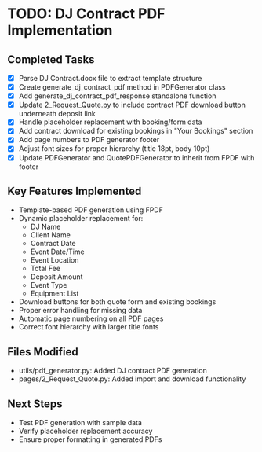 # TODO: DJ Contract PDF Implementation

## Completed Tasks
- [x] Parse DJ Contract.docx file to extract template structure
- [x] Create generate_dj_contract_pdf method in PDFGenerator class
- [x] Add generate_dj_contract_pdf_response standalone function
- [x] Update 2_Request_Quote.py to include contract PDF download button underneath deposit link
- [x] Handle placeholder replacement with booking/form data
- [x] Add contract download for existing bookings in "Your Bookings" section
- [x] Add page numbers to PDF generator footer
- [x] Adjust font sizes for proper hierarchy (title 18pt, body 10pt)
- [x] Update PDFGenerator and QuotePDFGenerator to inherit from FPDF with footer

## Key Features Implemented
- Template-based PDF generation using FPDF
- Dynamic placeholder replacement for:
  - DJ Name
  - Client Name
  - Contract Date
  - Event Date/Time
  - Event Location
  - Total Fee
  - Deposit Amount
  - Event Type
  - Equipment List
- Download buttons for both quote form and existing bookings
- Proper error handling for missing data
- Automatic page numbering on all PDF pages
- Correct font hierarchy with larger title fonts

## Files Modified
- utils/pdf_generator.py: Added DJ contract PDF generation
- pages/2_Request_Quote.py: Added import and download functionality

## Next Steps
- Test PDF generation with sample data
- Verify placeholder replacement accuracy
- Ensure proper formatting in generated PDFs
